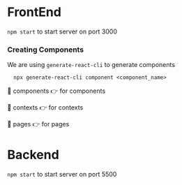 
# FrontEnd

`npm start` to start server on port 3000

### Creating Components

We are using `generate-react-cli` to generate components
```
  npx generate-react-cli component <component_name>
```

📁 components
   👉 for components
  
📁 contexts
   👉 for contexts
   
📁 pages
   👉 for pages
  

# Backend

`npm start` to start server on port 5500


